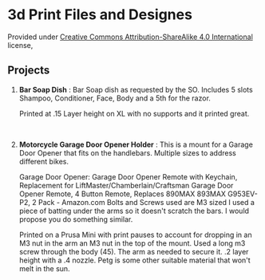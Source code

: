 # 3d Print Files and Designes

Provided under [Creative Commons Attribution-ShareAlike 4.0 International](https://creativecommons.org/licenses/by-sa/4.0/?ref=chooser-v1) license,



## Projects

<ol>
  <li><b>Bar Soap Dish</b> : Bar Soap dish as requested by the SO.   Includes 5 slots Shampoo, Conditioner, Face, Body and a 5th for the razor.   

Printed at .15 Layer height on XL with no supports and it printed great.</li>
<Br>
  <li><b>Motorcycle Garage Door Opener Holder</b> : This is a mount for a Garage Door Opener that fits on the handlebars.  Multiple sizes to address different bikes.

 <br>

Garage Door Opener: Garage Door Opener Remote with Keychain, Replacement for LiftMaster/Chamberlain/Craftsman Garage Door Opener Remote, 4 Button Remote, Replaces 890MAX 893MAX G953EV-P2, 2 Pack - Amazon.com
Bolts and Screws used are M3 sized
I used a piece of batting under the arms so it doesn't scratch the bars.  I would propose you do something similar.
 <br>

Printed on a Prusa Mini with print pauses to account for dropping in an M3 nut in the arm an M3 nut in the top of the mount.   Used a long m3 screw through the body (45).  The arm as needed to secure it. .2 layer height with a .4 nozzle.  Petg is some other suitable material that won't melt in the sun.</li>


</ol>